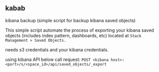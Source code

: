 ## kabab
kibana backup  (simple script for backup kibana saved objects)

This simple script automate the process of exporting your kibana saved objects (includes index pattern, dashboards, etc) located at `Stack Management > Saved Objects.`

needs s3 credentials and your kibana credentials.

using kibana API below call request:
`POST <kibana host>:<port>/s/<space_id>/api/saved_objects/_export`



